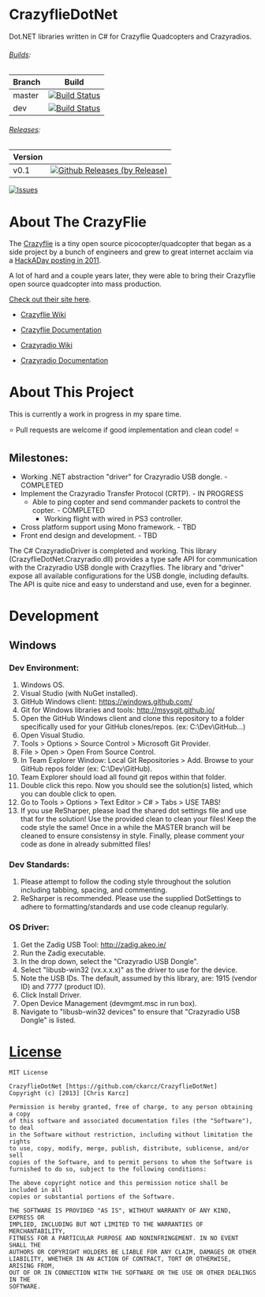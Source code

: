 # CrazyflieDotNet
Dot.NET libraries written in C# for Crazyflie Quadcopters and Crazyradios.

###### [Builds](https://travis-ci.org/ckarcz/CrazyflieDotNet):

| Branch      | Build                                                                                                                                |
|-------------|--------------------------------------------------------------------------------------------------------------------------------------|
| master      | [![Build Status](https://travis-ci.org/ckarcz/CrazyflieDotNet.svg?branch=master)](https://travis-ci.org/ckarcz/CrazyflieDotNet)      |
| dev         | [![Build Status](https://travis-ci.org/ckarcz/CrazyflieDotNet.svg?branch=dev)](https://travis-ci.org/ckarcz/CrazyflieDotNet)         |

###### [Releases](https://github.com/ckarcz/CrazyflieDotNet/releases):
| Version |                                                                                                                    |
|---------|--------------------------------------------------------------------------------------------------------------------|
| v0.1     | [![Github Releases (by Release)](https://img.shields.io/github/downloads/ckarcz/CrazyflieDotNet/v0.1/total.svg)](https://github.com/ckarcz/CrazyflieDotNet/releases/tag/0.1) |

[![Issues](https://img.shields.io/github/issues/ckarcz/CrazyflieDotNet.svg)](https://github.com/ckarcz/CrazyflieDotNet/issues)

# About The CrazyFlie
The [Crazyflie](https://www.bitcraze.io/crazyflie/) is a tiny open source picocopter/quadcopter that began as a side project by a bunch of engineers and grew to great internet acclaim via a [HackADay posting in 2011](http://hackaday.com/2011/04/29/mini-quadrocopter-is-crazy-awesome).

A lot of hard and a couple years later, they were able to bring their Crazyflie open source quadcopter into mass production. 

[Check out their site here](http://www.bitcraze.se/).

* [Crazyflie Wiki](http://wiki.bitcraze.se/projects:crazyflie:index)

* [Crazyflie Documentation](http://wiki.bitcraze.se/doc:crazyflie:index)

* [Crazyradio Wiki](http://wiki.bitcraze.se/projects:crazyradio:index)

* [Crazyradio Documentation](https://wiki.bitcraze.io/doc:crazyradio:index)

# About This Project
This is currently a work in progress in my spare time.

:star: Pull requests are welcome if good implementation and clean code! :star:

## Milestones:
- Working .NET abstraction "driver" for Crazyradio USB dongle. - COMPLETED
- Implement the Crazyradio Transfer Protocol (CRTP). - IN PROGRESS
  - Able to ping copter and send commander packets to control the copter. - COMPLETED
    - Working flight with wired in PS3 controller.
- Cross platform support using Mono framework. - TBD
- Front end design and development. - TBD

The C# CrazyradioDriver is completed and working. This library (CrazyflieDotNet.Crazyradio.dll) provides a type safe API for communication with the Crazyradio USB dongle with Crazyflies. The library and "driver" expose all available configurations for the USB dongle, including defaults. The API is quite nice and easy to understand and use, even for a beginner.

# Development

## Windows

### Dev Environment:
1. Windows OS.
2. Visual Studio (with NuGet installed).
3. GitHub Windows client: https://windows.github.com/
4. Git for Windows libraries and tools: http://msysgit.github.io/
5. Open the GitHub Windows client and clone this repository to a folder specifically used for your GitHub clones/repos. (ex: C:\Dev\GitHub\...)
5. Open Visual Studio.
6. Tools > Options > Source Control > Microsoft Git Provider.
7. File > Open > Open From Source Control.
8. In Team Explorer Window: Local Git Repositories > Add. Browse to your GitHub repos folder (ex: C:\Dev\GitHub\).
9. Team Explorer should load all found git repos within that folder.
10. Double click this repo. Now you should see the solution(s) listed, which you can double click to open.
11. Go to Tools > Options > Text Editor > C# > Tabs > USE TABS!
12. If you use ReSharper, please load the shared dot settings file and use that for the solution! Use the provided clean to clean your files! Keep the code style the same! Once in a while the MASTER branch will be cleaned to ensure consistensy in style. Finally, please comment your code as done in already submitted files!

### Dev Standards:
1. Please attempt to follow the coding style throughout the solution including tabbing, spacing, and commenting.
2. ReSharper is recommended. Please use the supplied DotSettings to adhere to formatting/standards and use code cleanup regularly.

### OS Driver:
1. Get the Zadig USB Tool: http://zadig.akeo.ie/
2. Run the Zadig executable.
2. In the drop down, select the "Crazyradio USB Dongle".
3. Select "libusb-win32 (vx.x.x.x)" as the driver to use for the device.
4. Note the USB IDs. The default, assumed by this library, are: 1915 (vendor ID) and 7777 (product ID).
5. Click Install Driver.
6. Open Device Management (devmgmt.msc in run box).
7. Navigate to "libusb-win32 devices" to ensure that "Crazyradio USB Dongle" is listed.

# [License](license.txt)
```
MIT License

CrazyflieDotNet [https://github.com/ckarcz/CrazyflieDotNet]
Copyright (c) [2013] [Chris Karcz]

Permission is hereby granted, free of charge, to any person obtaining a copy
of this software and associated documentation files (the "Software"), to deal
in the Software without restriction, including without limitation the rights
to use, copy, modify, merge, publish, distribute, sublicense, and/or sell
copies of the Software, and to permit persons to whom the Software is
furnished to do so, subject to the following conditions:

The above copyright notice and this permission notice shall be included in all
copies or substantial portions of the Software.

THE SOFTWARE IS PROVIDED "AS IS", WITHOUT WARRANTY OF ANY KIND, EXPRESS OR
IMPLIED, INCLUDING BUT NOT LIMITED TO THE WARRANTIES OF MERCHANTABILITY,
FITNESS FOR A PARTICULAR PURPOSE AND NONINFRINGEMENT. IN NO EVENT SHALL THE
AUTHORS OR COPYRIGHT HOLDERS BE LIABLE FOR ANY CLAIM, DAMAGES OR OTHER
LIABILITY, WHETHER IN AN ACTION OF CONTRACT, TORT OR OTHERWISE, ARISING FROM,
OUT OF OR IN CONNECTION WITH THE SOFTWARE OR THE USE OR OTHER DEALINGS IN THE
SOFTWARE.
```
